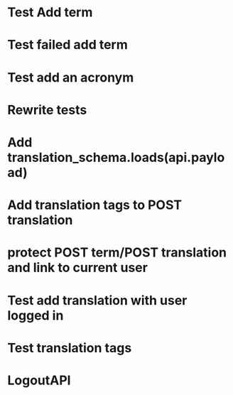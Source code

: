 # Test Add term
# Test failed add term
# Test add an acronym
# Rewrite tests
# Add translation_schema.loads(api.payload)
# Add translation tags to POST translation
# protect POST term/POST translation and link to current user
# Test add translation with user logged in
# Test translation tags
# LogoutAPI
